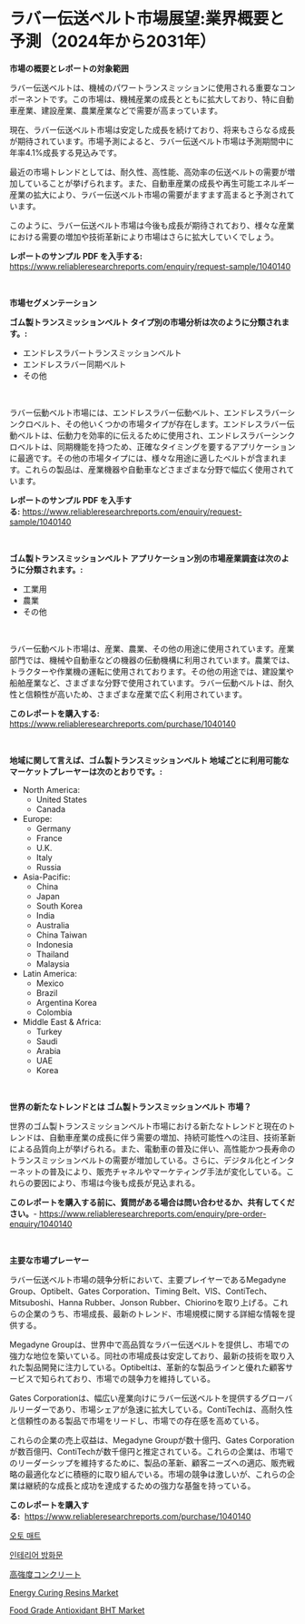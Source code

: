 <p><h1>ラバー伝送ベルト市場展望:業界概要と予測（2024年から2031年）</h1></p><p><strong>市場の概要とレポートの対象範囲</strong></p>
<p><p>ラバー伝送ベルトは、機械のパワートランスミッションに使用される重要なコンポーネントです。この市場は、機械産業の成長とともに拡大しており、特に自動車産業、建設産業、農業産業などで需要が高まっています。</p><p>現在、ラバー伝送ベルト市場は安定した成長を続けており、将来もさらなる成長が期待されています。市場予測によると、ラバー伝送ベルト市場は予測期間中に年率4.1%成長する見込みです。</p><p>最近の市場トレンドとしては、耐久性、高性能、高効率の伝送ベルトの需要が増加していることが挙げられます。また、自動車産業の成長や再生可能エネルギー産業の拡大により、ラバー伝送ベルト市場の需要がますます高まると予測されています。</p><p>このように、ラバー伝送ベルト市場は今後も成長が期待されており、様々な産業における需要の増加や技術革新により市場はさらに拡大していくでしょう。</p></p>
<p><strong>レポートのサンプル PDF を入手する:</strong> <a href="https://www.reliableresearchreports.com/enquiry/request-sample/1040140">https://www.reliableresearchreports.com/enquiry/request-sample/1040140</a></p>
<p>&nbsp;</p>
<p><strong>市場セグメンテーション</strong></p>
<p><strong>ゴム製トランスミッションベルト タイプ別の市場分析は次のように分類されます。:</strong></p>
<p><ul><li>エンドレスラバートランスミッションベルト</li><li>エンドレスラバー同期ベルト</li><li>その他</li></ul></p>
<p>&nbsp;</p>
<p><p>ラバー伝動ベルト市場には、エンドレスラバー伝動ベルト、エンドレスラバーシンクロベルト、その他いくつかの市場タイプが存在します。エンドレスラバー伝動ベルトは、伝動力を効率的に伝えるために使用され、エンドレスラバーシンクロベルトは、同期機能を持つため、正確なタイミングを要するアプリケーションに最適です。その他の市場タイプには、様々な用途に適したベルトが含まれます。これらの製品は、産業機器や自動車などさまざまな分野で幅広く使用されています。</p></p>
<p><strong>レポートのサンプル PDF を入手する:</strong>&nbsp;<a href="https://www.reliableresearchreports.com/enquiry/request-sample/1040140">https://www.reliableresearchreports.com/enquiry/request-sample/1040140</a></p>
<p>&nbsp;</p>
<p><strong> ゴム製トランスミッションベルト アプリケーション別の市場産業調査は次のように分類されます。:</strong></p>
<p><ul><li>工業用</li><li>農業</li><li>その他</li></ul></p>
<p>&nbsp;</p>
<p><p>ラバー伝動ベルト市場は、産業、農業、その他の用途に使用されています。産業部門では、機械や自動車などの機器の伝動機構に利用されています。農業では、トラクターや作業機の運転に使用されております。その他の用途では、建設業や船舶産業など、さまざまな分野で使用されています。ラバー伝動ベルトは、耐久性と信頼性が高いため、さまざまな産業で広く利用されています。</p></p>
<p><strong>このレポートを購入する:</strong>&nbsp; <a href="https://www.reliableresearchreports.com/purchase/1040140">https://www.reliableresearchreports.com/purchase/1040140</a></p>
<p>&nbsp;</p>
<p><strong>地域に関して言えば、ゴム製トランスミッションベルト 地域ごとに利用可能なマーケットプレーヤーは次のとおりです。:</strong></p>
<p><ul>
    <li>
        North America:
        <ul>
            <li>United States</li>
            <li>Canada</li>
        </ul>
    </li>
    <li>
        Europe:
        <ul>
            <li>Germany</li>
            <li>France</li>
            <li>U.K.</li>
            <li>Italy</li>
            <li>Russia</li>
        </ul>
    </li>
    <li>
        Asia-Pacific:
        <ul>
            <li>China</li>
            <li>Japan</li>
            <li>South Korea</li>
            <li>India</li>
            <li>Australia</li>
            <li>China Taiwan</li>
            <li>Indonesia</li>
            <li>Thailand</li>
            <li>Malaysia</li>
        </ul>
    </li>
    <li>
        Latin America:
        <ul>
            <li>Mexico</li>
            <li>Brazil</li>
            <li>Argentina Korea</li>
            <li>Colombia</li>
        </ul>
    </li>
    <li>
        Middle East & Africa:
        <ul>
            <li>Turkey</li>
            <li>Saudi</li>
            <li>Arabia</li>
            <li>UAE</li>
            <li>Korea</li>
        </ul>
    </li>
    </ul></p>
<p>&nbsp;</p>
<p><strong>世界の新たなトレンドとは ゴム製トランスミッションベルト 市場？</strong></p>
<p><p>世界のゴム製トランスミッションベルト市場における新たなトレンドと現在のトレンドは、自動車産業の成長に伴う需要の増加、持続可能性への注目、技術革新による品質向上が挙げられる。また、電動車の普及に伴い、高性能かつ長寿命のトランスミッションベルトの需要が増加している。さらに、デジタル化とインターネットの普及により、販売チャネルやマーケティング手法が変化している。これらの要因により、市場は今後も成長が見込まれる。</p></p>
<p><strong>このレポートを購入する前に、質問がある場合は問い合わせるか、共有してください。</strong>- <a href="https://www.reliableresearchreports.com/enquiry/pre-order-enquiry/1040140">https://www.reliableresearchreports.com/enquiry/pre-order-enquiry/1040140</a></p>
<p>&nbsp;</p>
<p><strong>主要な市場プレーヤー</strong></p>
<p><p>ラバー伝送ベルト市場の競争分析において、主要プレイヤーであるMegadyne Group、Optibelt、Gates Corporation、Timing Belt、VIS、ContiTech、Mitsuboshi、Hanna Rubber、Jonson Rubber、Chiorinoを取り上げる。これらの企業のうち、市場成長、最新のトレンド、市場規模に関する詳細な情報を提供する。</p><p>Megadyne Groupは、世界中で高品質なラバー伝送ベルトを提供し、市場での強力な地位を築いている。同社の市場成長は安定しており、最新の技術を取り入れた製品開発に注力している。Optibeltは、革新的な製品ラインと優れた顧客サービスで知られており、市場での競争力を維持している。</p><p>Gates Corporationは、幅広い産業向けにラバー伝送ベルトを提供するグローバルリーダーであり、市場シェアが急速に拡大している。ContiTechは、高耐久性と信頼性のある製品で市場をリードし、市場での存在感を高めている。</p><p>これらの企業の売上収益は、Megadyne Groupが数十億円、Gates Corporationが数百億円、ContiTechが数千億円と推定されている。これらの企業は、市場でのリーダーシップを維持するために、製品の革新、顧客ニーズへの適応、販売戦略の最適化などに積極的に取り組んでいる。市場の競争は激しいが、これらの企業は継続的な成長と成功を達成するための強力な基盤を持っている。</p></p>
<p><strong>このレポートを購入する:</strong>&nbsp;&nbsp;<a href="https://www.reliableresearchreports.com/purchase/1040140">https://www.reliableresearchreports.com/purchase/1040140</a></p>
<p><p><a href="https://medium.com/@kellylyncyh543964/%EC%9E%90%EB%8F%99%EC%B0%A8-%EB%A7%A4%ED%8A%B8-%EC%8B%9C%EC%9E%A5-%EB%B6%84%EC%84%9D-%EA%B8%80%EB%A1%9C%EB%B2%8C-%EC%82%B0%EC%97%85-%EC%A0%84%EB%A7%9D-%EB%B0%8F-%EC%98%88%EC%B8%A1-2024%EB%85%84%EB%B6%80%ED%84%B0-2031%EB%85%84%EA%B9%8C%EC%A7%80-d2d9386d4aa8">오토 매트</a></p><p><a href="https://github.com/idcefvhkdut6/Market-Research-Report-List-1/blob/main/84564771342.md">인테리어 방화문</a></p><p><a href="https://github.com/joaejkdzgyljvo6/Market-Research-Report-List-1/blob/main/47714691681.md">高強度コンクリート</a></p><p><a href="https://issuu.com/reportprime-2/docs/energy-curing-resins-market-size-2030.pptx">Energy Curing Resins Market</a></p><p><a href="https://github.com/lylyparadise/Market-Research-Report-List-2/blob/main/food-grade-antioxidant-bht-market.md">Food Grade Antioxidant BHT Market</a></p></p>